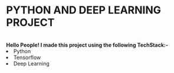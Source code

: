 <h1>PYTHON AND DEEP LEARNING PROJECT</h1>
<br>
<b>
Hello People! I made this project using the following TechStack:- 
</b>
<li>Python
<li>Tensorflow
<li>Deep Learning

